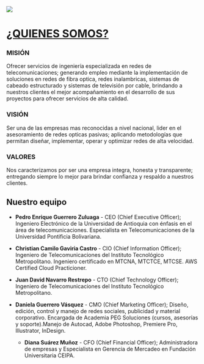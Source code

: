 

![](https://drive.google.com/uc?export=view&id=1PHIsmN21wUbXDi-npFFa2bfcnx4bLMgz)

# [**¿QUIENES SOMOS?**](https://soporteteltic.net.co/) 

### **MISIÓN**
Ofrecer servicios de ingeniería especializada en redes de telecomunicaciones; generando empleo mediante la implementación de soluciones en redes de fibra optica, redes inalambricas, sistemas de cabeado estructurado y sistemas de televisión por cable, brindando a nuestros clientes el mejor acompañamiento en el desarrollo de sus proyectos para ofrecer servicios de alta calidad.

### **VISIÓN**
Ser una de las empresas mas reconocidas a nivel nacional, lider en el asesoramiento de redes opticas pasivas; aplicando metodologías que permitan diseñar, implementar, operar y optimizar redes de alta velocidad.

### **VALORES**
Nos caracterizamos por ser una empresa integra, honesta y transparente; entregando siempre lo mejor para brindar confianza y respaldo a nuestros clientes.

## **Nuestro equipo**
- **Pedro Enrique Guerrero Zuluaga** - CEO (Chief Executive Officer);
  Ingeniero Electrónico de la Universidad de Antioquia con énfasis en el área de telecomunicaciones. Especialista en Telecomunicaciones de la Universidad Pontificia Bolivariana.  
- **Christian Camilo Gaviria Castro** - CIO (Chief Information Officer);
  Ingeniero de Telecomunicaciones del Instituto Tecnológico Metropolitano.
  Ingeniero certificado en MTCNA, MTCTCE, MTCSE. AWS Certified Cloud Practicioner. 

- **Juan David Navarro Restrepo** - CTO (Chief Technology Officer);
  Ingeniero de Telecomunicaciones del Instituto Tecnológico Metropolitano. 

- **Daniela Guerrero Vásquez** - CMO (Chief Marketing Officer);
  Diseño, edición, control y manejo de redes sociales, publicidad y material corporativo.
  Encargada de Academia PEG Soluciones (cursos, asesorías y soporte).Manejo de Autocad, Adobe Photoshop, Premiere Pro, Illustrator, InDesign.  
  
  - **Diana Suárez Muñoz** - CFO (Chief Financial Officer);
  Administradora de empresas y Especialista en Gerencia de Mercadeo en Fundación Universitaria CEIPA. 

<!--### Hi there 👋


**telticPEG/telticPEG** is a ✨ _special_ ✨ repository because its `README.md` (this file) appears on your GitHub profile.

Here are some ideas to get you started:

- 🔭 I’m currently working on ...
- 🌱 I’m currently learning ...
- 👯 I’m looking to collaborate on ...
- 🤔 I’m looking for help with ...
- 💬 Ask me about ...
- 📫 How to reach me: ...
- 😄 Pronouns: ...
- ⚡ Fun fact: ...
-->

